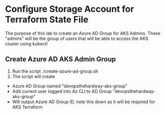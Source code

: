 # Configure Storage Account for Terraform State File

The purpose of this lab to create an Azure AD Group for AKS Admins. These "admins" will be the group of users that will be able to access the AKS cluster using kubectl

## Create Azure AD AKS Admin Group
1. Run the script ./create-azure-ad-group.sh
2. The script will create
- Azure AD Group named "devopsthehardway-aks-group"
- Add current user logged into Az CLI to AD Group "devopsthehardway-aks-group"
- Will output Azure AD Group ID, note this down as it will be required for AKS Terraform